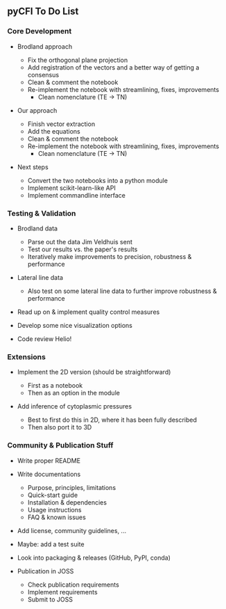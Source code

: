 ## pyCFI To Do List

### Core Development

- Brodland approach
    - Fix the orthogonal plane projection
    - Add registration of the vectors and a better way of getting a consensus
    - Clean & comment the notebook
    - Re-implement the notebook with streamlining, fixes, improvements
    	- Clean nomenclature (TE -> TN)


- Our approach
    - Finish vector extraction
    - Add the equations
    - Clean & comment the notebook
    - Re-implement the notebook with streamlining, fixes, improvements
    	- Clean nomenclature (TE -> TN)


- Next steps
    - Convert the two notebooks into a python module
    - Implement scikit-learn-like API
    - Implement commandline interface


### Testing & Validation

- Brodland data
	- Parse out the data Jim Veldhuis sent
	- Test our results vs. the paper's results
	- Iteratively make improvements to precision, robustness & performance


- Lateral line data
    - Also test on some lateral line data to further improve robustness & performance


- Read up on & implement quality control measures
- Develop some nice visualization options
- Code review Helio!


### Extensions

- Implement the 2D version (should be straightforward)
	- First as a notebook
	- Then as an option in the module


- Add inference of cytoplasmic pressures
	- Best to first do this in 2D, where it has been fully described
	- Then also port it to 3D


### Community & Publication Stuff

- Write proper README
- Write documentations
	- Purpose, principles, limitations
	- Quick-start guide
	- Installation & dependencies
	- Usage instructions
	- FAQ & known issues
- Add license, community guidelines, ...
- Maybe: add a test suite
- Look into packaging & releases (GitHub, PyPI, conda)


- Publication in JOSS
    - Check publication requirements
    - Implement requirements
    - Submit to JOSS



